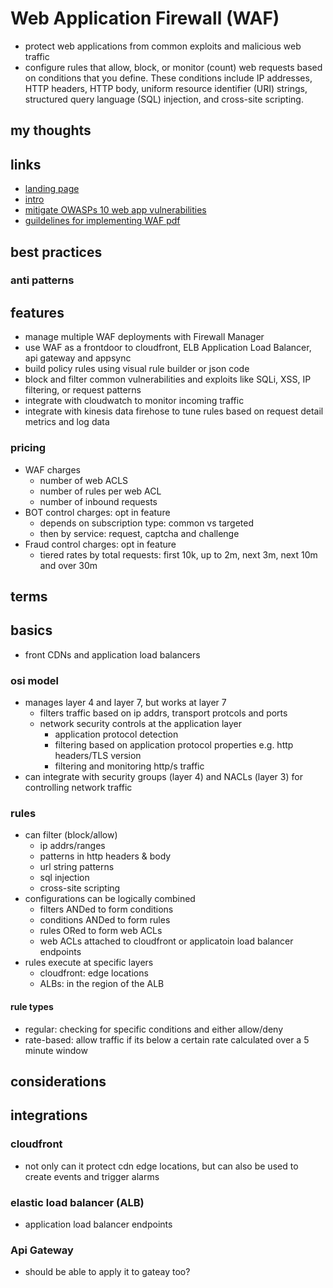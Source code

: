 # Web Application Firewall (WAF)

- protect web applications from common exploits and malicious web traffic
- configure rules that allow, block, or monitor (count) web requests based on conditions that you define. These conditions include IP addresses, HTTP headers, HTTP body, uniform resource identifier (URI) strings, structured query language (SQL) injection, and cross-site scripting.

## my thoughts

## links

- [landing page](https://aws.amazon.com/waf/?did=ap_card&trk=ap_card)
- [intro](https://docs.aws.amazon.com/waf/latest/developerguide/how-aws-waf-works.html)
- [mitigate OWASPs 10 web app vulnerabilities](https://docs.aws.amazon.com/whitepapers/latest/guidelines-for-implementing-aws-waf/guidelines-for-implementing-aws-waf.html)
- [guildelines for implementing WAF pdf](https://d1.awsstatic.com/whitepapers/guidelines-implementing-aws-waf.pdf?did=wp_card&trk=wp_card)

## best practices

### anti patterns

## features

- manage multiple WAF deployments with Firewall Manager
- use WAF as a frontdoor to cloudfront, ELB Application Load Balancer, api gateway and appsync
- build policy rules using visual rule builder or json code
- block and filter common vulnerabilities and exploits like SQLi, XSS, IP filtering, or request patterns
- integrate with cloudwatch to monitor incoming traffic
- integrate with kinesis data firehose to tune rules based on request detail metrics and log data

### pricing

- WAF charges
  - number of web ACLS
  - number of rules per web ACL
  - number of inbound requests
- BOT control charges: opt in feature
  - depends on subscription type: common vs targeted
  - then by service: request, captcha and challenge
- Fraud control charges: opt in feature
  - tiered rates by total requests: first 10k, up to 2m, next 3m, next 10m and over 30m

## terms

## basics

- front CDNs and application load balancers

### osi model

- manages layer 4 and layer 7, but works at layer 7
  - filters traffic based on ip addrs, transport protcols and ports
  - network security controls at the application layer
    - application protocol detection
    - filtering based on application protocol properties e.g. http headers/TLS version
    - filtering and monitoring http/s traffic
- can integrate with security groups (layer 4) and NACLs (layer 3) for controlling network traffic

### rules

- can filter (block/allow)
  - ip addrs/ranges
  - patterns in http headers & body
  - url string patterns
  - sql injection
  - cross-site scripting
- configurations can be logically combined
  - filters ANDed to form conditions
  - conditions ANDed to form rules
  - rules ORed to form web ACLs
  - web ACLs attached to cloudfront or applicatoin load balancer endpoints
- rules execute at specific layers
  - cloudfront: edge locations
  - ALBs: in the region of the ALB

#### rule types

- regular: checking for specific conditions and either allow/deny
- rate-based: allow traffic if its below a certain rate calculated over a 5 minute window

## considerations

## integrations

### cloudfront

- not only can it protect cdn edge locations, but can also be used to create events and trigger alarms

### elastic load balancer (ALB)

- application load balancer endpoints

### Api Gateway

- should be able to apply it to gateay too?
